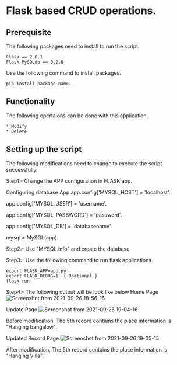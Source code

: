 # Flask based CRUD operations.

## Prerequisite
The following packages need to install to run the script.

    Flask == 2.0.1
    Flask-MySQLdb == 0.2.0

Use the following command to install packages.

    pip install package-name.
    
## Functionality
The following opertaions can be done with this application.

    * Modify
    * Delete

## Setting up the script
The following modifications need to change to execute the script successfully.

Step1:- Change the APP configuration in FLASK app.

   Configuring database App
   app.config['MYSQL_HOST'] = 'localhost'.
   
   app.config['MYSQL_USER'] = 'username'.
   
   app.config['MYSQL_PASSWORD'] = 'password'.
   
   app.config['MYSQL_DB'] = 'databasename'.
   
   mysql = MySQL(app).
   
Step2:- Use "MYSQL.info" and create the database.

Step3:- Use the following command to run flask applications.

    export FLASK_APP=app.py
    export FLASK_DEBUG=1  { Opational }
    flask run
   
Step4:- The following output will be look like below
Home Page
![Screenshot from 2021-09-26 18-56-16](https://user-images.githubusercontent.com/86065440/134810226-5d525b6c-6389-4b10-a6fa-f7b74207689e.png)

Update Page
![Screenshot from 2021-09-26 19-04-16](https://user-images.githubusercontent.com/86065440/134810282-89d6c6d0-68a0-44af-9e68-e20511626c6e.png)

Before modification, The 5th record contains the place information is "Hanging bangalow".

Updated Record Page
![Screenshot from 2021-09-26 19-05-15](https://user-images.githubusercontent.com/86065440/134810304-ea290615-ea9d-48a8-bcc0-33a21a1867c9.png)

After modification, The 5th record contains the place information is "Hanging Villa".



